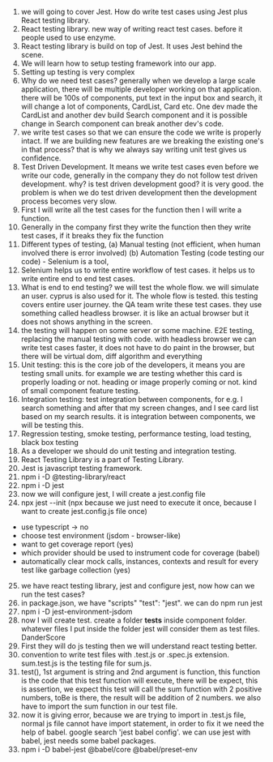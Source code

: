 1. we will going to cover Jest. How do write test cases using Jest plus React testing library.
2. React testing library. new way of writing react test cases. before it people used to use enzyme. 
3. React testing library is build on top of Jest. It uses Jest behind the scene.
4. We will learn how to setup testing framework into our app.
5. Setting up testing is very complex
6. Why do we need test cases? generally when we develop a large scale application, there will be multiple developer working on that application. there will be 100s of components, put text in the input box and search, it will change a lot of components, CardList, Card etc. One dev made the CardList and another dev build Search component and it is possible change in Search component can break another dev's code.
7. we write test cases so that we can ensure the code we write is properly intact. If we are building new features are we breaking the existing one's in that process? that is why we always say writing unit test gives us confidence.
8. Test Driven Development. It means we write test cases even before we write our code, generally in the company they do not follow test driven development. why? is test driven development good? it is very good. the problem is when we do test driven development then the development process becomes very slow.
9. First I will write all the test cases for the function then I will write a function.
10. Generally in the company first they write the function then they write test cases, if it breaks they fix the function
11. Different types of testing, (a) Manual testing (not efficient, when human involved there is error involved) (b) Automation Testing (code testing our code) - Selenium is a tool, 
12. Selenium helps us to write entire workflow of test cases. it helps us to write entire end to end test cases.
13. What is end to end testing? we will test the whole flow. we will simulate an user. cyprus is also used for it. The whole flow is tested. this testing covers entire user journey. the QA team write these test cases. they use something called headless browser. it is like an actual browser but it does not shows anything in the screen.
14. the testing will happen on some server or some machine. E2E testing, replacing the manual testing with code. with headless browser we can write test cases faster, it does not have to do paint in the browser, but there will be virtual dom, diff algorithm and everything
15. Unit testing: this is the core job of the developers, it means you are testing small units. for example we are testing whether this card is properly loading or not. heading or image properly coming or not. kind of small component feature testing.
16. Integration testing: test integration between components, for e.g. I search something and after that my screen changes, and I see card list based on my search results. it is integration between components, we will be testing this.
17. Regression testing, smoke testing, performance testing, load testing, black box testing
18. As a developer we should do unit testing and integration testing.
19. React Testing Library is a part of Testing Library.
20. Jest is javascript testing framework.
21. npm i -D @testing-library/react
22. npm i -D jest
23. now we will configure jest, I will create a jest.config file
24. npx jest --init (npx because we just need to execute it once, because I want to create jest.config.js file once)
- use typescript -> no
- choose test environment (jsdom - browser-like)
- want to get coverage report (yes)
- which provider should be used to instrument code for coverage (babel)
- automatically clear mock calls, instances, contexts and result for every test like garbage collection (yes)
25. we have react testing library, jest and configure jest, now how can we run the test cases?
26. in package.json, we have "scripts" "test": "jest". we can do npm run jest
27. npm i -D jest-environment-jsdom
28. now I will create test. create a folder __tests__ inside component folder. whatever files I put inside the folder jest will consider them as test files. DanderScore
29. First they will do js testing then we will understand react testing better.
30. convention to write test files with .test.js or .spec.js extension. sum.test.js is the testing file for sum.js.
31. test(), 1st argument is string and 2nd argument is function, this function is the code that this test function will execute, there will be expect, this is assertion, we expect this test will call the sum function with 2 positive numbers, toBe is there, the result will be addition of 2 numbers. we also have to import the sum function in our test file.
32. now it is giving error, because we are trying to import in .test.js file, normal js file cannot have import statement, in order to fix it we need the help of babel. google search 'jest babel config'. we can use jest with babel, jest needs some babel packages.
33. npm i -D babel-jest @babel/core @babel/preset-env